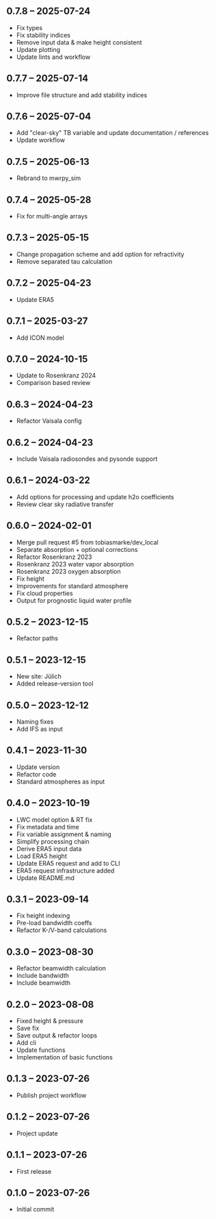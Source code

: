 ## 0.7.8 – 2025-07-24

- Fix types
- Fix stability indices
- Remove input data & make height consistent
- Update plotting
- Update lints and workflow

## 0.7.7 – 2025-07-14

- Improve file structure and add stability indices

## 0.7.6 – 2025-07-04

- Add "clear-sky" TB variable and update documentation / references
- Update workflow

## 0.7.5 – 2025-06-13

- Rebrand to mwrpy_sim

## 0.7.4 – 2025-05-28

- Fix for multi-angle arrays

## 0.7.3 – 2025-05-15

- Change propagation scheme and add option for refractivity
- Remove separated tau calculation

## 0.7.2 – 2025-04-23

- Update ERA5

## 0.7.1 – 2025-03-27

- Add ICON model

## 0.7.0 – 2024-10-15

- Update to Rosenkranz 2024
- Comparison based review

## 0.6.3 – 2024-04-23

- Refactor Vaisala config

## 0.6.2 – 2024-04-23

- Include Vaisala radiosondes and pysonde support

## 0.6.1 – 2024-03-22

- Add options for processing and update h2o coefficients
- Review clear sky radiative transfer

## 0.6.0 – 2024-02-01

- Merge pull request #5 from tobiasmarke/dev_local
- Separate absorption + optional corrections
- Refactor Rosenkranz 2023
- Rosenkranz 2023 water vapor absorption
- Rosenkranz 2023 oxygen absorption
- Fix height
- Improvements for standard atmosphere
- Fix cloud properties
- Output for prognostic liquid water profile

## 0.5.2 – 2023-12-15

- Refactor paths

## 0.5.1 – 2023-12-15

- New site: Jülich
- Added release-version tool

## 0.5.0 – 2023-12-12

- Naming fixes
- Add IFS as input

## 0.4.1 – 2023-11-30

- Update version
- Refactor code
- Standard atmospheres as input

## 0.4.0 – 2023-10-19

- LWC model option & RT fix
- Fix metadata and time
- Fix variable assignment & naming
- Simplify processing chain
- Derive ERA5 input data
- Load ERA5 height
- Update ERA5 request and add to CLI
- ERA5 request infrastructure added
- Update README.md

## 0.3.1 – 2023-09-14

- Fix height indexing
- Pre-load bandwidth coeffs
- Refactor K-/V-band calculations

## 0.3.0 – 2023-08-30

- Refactor beamwidth calculation
- Include bandwidth
- Include beamwidth

## 0.2.0 – 2023-08-08

- Fixed height & pressure
- Save fix
- Save output & refactor loops
- Add cli
- Update functions
- Implementation of basic functions

## 0.1.3 – 2023-07-26

- Publish project workflow

## 0.1.2 – 2023-07-26

- Project update

## 0.1.1 – 2023-07-26

- First release

## 0.1.0 – 2023-07-26

- Initial commit

